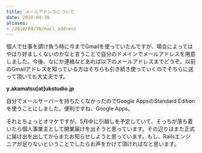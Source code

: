 ```yaml
---
title: メールアドレスについて
date: 2010-04-30
aliases:
- /2010/04/30/mail_address
---
```

個人で仕事を請け負う時に今までGmailを使っていたんですが、場合によってはやはり好ましくないのかなと言うことで自分のドメインでメールアドレスを用意しました。今後、なにか連絡などあれば以下のメールアドレスまでどうぞ。以前のGmailアドレスを知っている方はそちらも引き続き使っていくのでそちらに送って頂いても大丈夫です。

<strong>y.akamatsu[at]ukstudio.jp</strong>

自分でメールサーバーを持ちたくなかったのでGoogle AppsのStandard Editionを使うことにしました。便利ですね、Google Apps。

それとちょっとオマケですが、5月中に引越しを予定していて、そっちが落ち着いたら個人事業主として開業届けを出そうと思っています。その辺りはまた正式に届け出を出してからまたお知らせしようと思っています。もし、Railsエンジニアが足りないということでしたらお声をかけて頂ければなと思います。